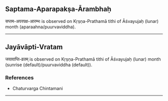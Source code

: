 ## Saptama-Aparapakṣa-Ārambhaḥ
सप्तम-अपरपक्ष-आरम्भः is observed on Kṛṣṇa-Prathamā tithi of Āśvayujaḥ (lunar) month (aparaahna/puurvaviddha).



---
## Jayāvāpti-Vratam
जयावाप्ति-व्रतम् is observed on Kṛṣṇa-Prathamā tithi of Āśvayujaḥ (lunar) month (sunrise (default)/puurvaviddha (default)).


### References
* Chaturvarga Chintamani


---
